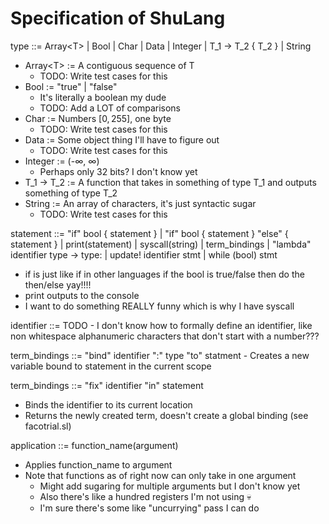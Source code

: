 # Specification of ShuLang

type ::= Array\<T\> | Bool | Char | Data | Integer | T_1 -> T_2 { T_2 } | String
- Array\<T\> := A contiguous sequence of T
    - TODO: Write test cases for this
- Bool := "true" | "false"
    - It's literally a boolean my dude
    - TODO: Add a LOT of comparisons
- Char := Numbers $[0,255]$, one byte
    - TODO: Write test cases for this
- Data := Some object thing I'll have to figure out
    - TODO: Write test cases for this
- Integer := (-$\infty$, $\infty$)
    - Perhaps only 32 bits? I don't know yet
- T_1 -> T_2 := A function that takes in something of type T_1 and outputs something of type T_2
- String := An array of characters, it's just syntactic sugar
    - TODO: Write test cases for this

statement ::= "if" bool { statement } | "if" bool { statement } "else" { statement } |  print(statement) | syscall(string) | term_bindings | "lambda" identifier type -> type: | update! identifier stmt | while (bool) stmt

- if is just like if in other languages if the bool is true/false then do the then/else yay!!!!
- print outputs to the console
- I want to do something REALLY funny which is why I have syscall

identifier ::= TODO
    - I don't know how to formally define an identifier, like non whitespace alphanumeric characters that don't start with a number???

term_bindings ::= "bind" identifier ":" type "to"  statment
    - Creates a new variable bound to statement in the current scope

term_bindings ::= "fix" identifier "in" statement
- Binds the identifier to its current location
- Returns the newly created term, doesn't create a global binding (see facotrial.sl)

application ::= function_name(argument)
- Applies function_name to argument
- Note that functions as of right now can only take in one argument
    - Might add sugaring for multiple arguments but I don't know yet
    - Also there's like a hundred registers I'm not using :skull:
    - I'm sure there's some like "uncurrying" pass I can do